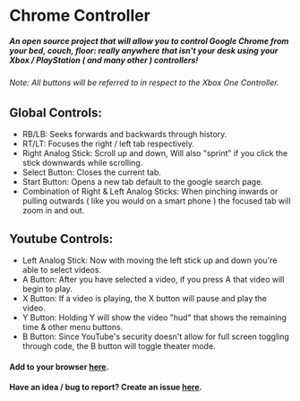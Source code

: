 # Chrome Controller
##### An open source project that will allow you to control Google Chrome from your bed, couch, floor: really anywhere that isn't your desk using your Xbox / PlayStation ( and many other ) controllers!

###### Note: All buttons will be referred to in respect to the Xbox One Controller.

## Global Controls:
- RB/LB: Seeks forwards and backwards through history.
- RT/LT: Focuses the right / left tab respectively.
- Right Analog Stick: Scroll up and down, Will also "sprint" if you click the stick downwards while scrolling.
- Select Button: Closes the current tab.
- Start Button: Opens a new tab default to the google search page.
- Combination of Right & Left Analog Sticks: When pinching inwards or pulling outwards ( like you would on a smart phone ) the focused tab will zoom in and out.

## Youtube Controls:
- Left Analog Stick: Now with moving the left stick up and down you're able to select videos.
- A Button: After you have selected a video, if you press A that video will begin to play.
- X Button: If a video is playing, the X button will pause and play the video.
- Y Button: Holding Y will show the video "hud" that shows the remaining time & other menu buttons.
- B Button: Since YouTube's security doesn't allow for full screen toggling through code, the B button will toggle theater mode.

#### Add to your browser [here](https://chrome.google.com/webstore/detail/chrome-controller/nilnjekagachinflbdkanmblmjpaimhl?hl=en-US&gl=US "Chrome Extension Page").
#### Have an idea / bug to report? Create an issue [here](https://github.com/McCrearyD/Chrome_Controller/issues/new "Create a New Issue").

